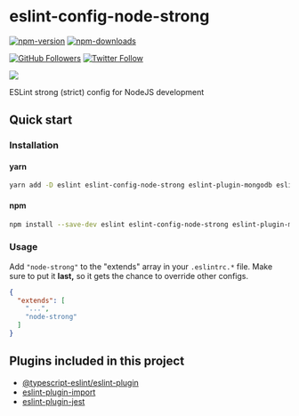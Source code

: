 # eslint-config-node-strong

[![npm-version](https://img.shields.io/npm/v/eslint-config-node-strong)](https://www.npmjs.com/package/eslint-config-node-strong)
[![npm-downloads](https://img.shields.io/npm/dt/eslint-config-node-strong)](https://www.npmjs.com/package/eslint-config-node-strong)

[![GitHub Followers](https://img.shields.io/github/followers/svbutko?label=Follow%20%40svbutko&style=social)](https://github.com/svbutko)
[![Twitter Follow](https://img.shields.io/twitter/follow/svbutko?label=Follow%20%40svbutko&style=social)](https://twitter.com/svbutko)

<a href="https://www.buymeacoffee.com/svbutko"><img src="https://img.buymeacoffee.com/button-api/?text=Buy me a coffee&emoji=&slug=svbutko&button_colour=FFDD00&font_colour=000000&font_family=Cookie&outline_colour=000000&coffee_colour=ffffff"></a>

ESLint strong (strict) config for NodeJS development

## Quick start

### Installation

#### yarn

```sh
yarn add -D eslint eslint-config-node-strong eslint-plugin-mongodb eslint-plugin-anti-trojan-source eslint-plugin-node eslint-plugin-security @typescript-eslint/eslint-plugin eslint-plugin-import eslint-plugin-jest
```

#### npm

```sh
npm install --save-dev eslint eslint-config-node-strong eslint-plugin-mongodb eslint-plugin-anti-trojan-source eslint-plugin-node eslint-plugin-security @typescript-eslint/eslint-plugin eslint-plugin-import eslint-plugin-jest
```

### Usage

Add `"node-strong"` to the "extends" array in your `.eslintrc.*` file. Make sure to put it **last,** so it gets the chance to override other configs.

```json
{
  "extends": [
    "...",
    "node-strong"
  ]
}
```

## Plugins included in this project

- [@typescript-eslint/eslint-plugin]
- [eslint-plugin-import]
- [eslint-plugin-jest]

[@typescript-eslint/eslint-plugin]: https://github.com/typescript-eslint/typescript-eslint
[eslint-plugin-import]: https://github.com/benmosher/eslint-plugin-import
[eslint-plugin-jest]: https://github.com/jest-community/eslint-plugin-jest
